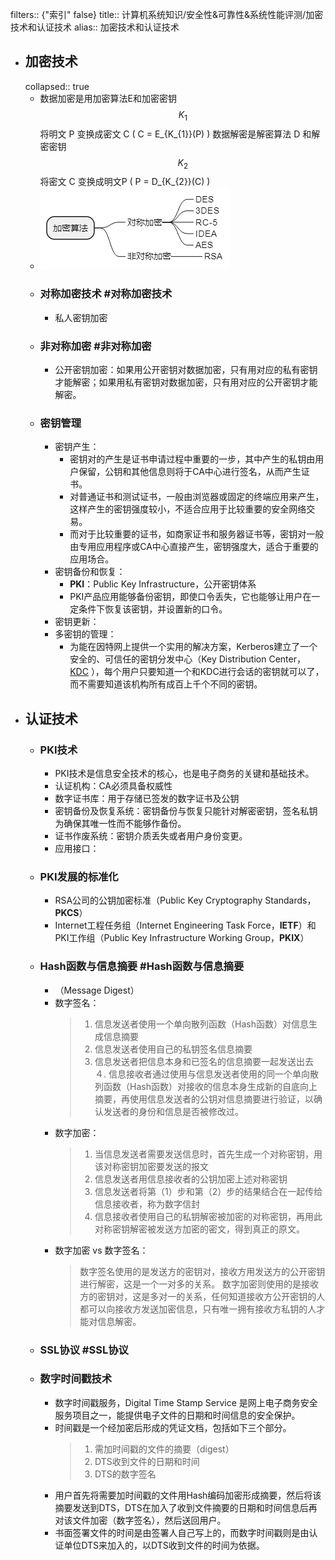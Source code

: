filters:: {"索引" false}
title:: 计算机系统知识/安全性&可靠性&系统性能评测/加密技术和认证技术
alias:: 加密技术和认证技术

- ## 加密技术
  collapsed:: true
	- 数据加密是用加密算法E和加密密钥 $$K_{1}$$ 将明文 P 变换成密文 C
	  \( C = E_{K_{1}}(P) \)
	  数据解密是解密算法 D 和解密密钥 $$K_{2}$$ 将密文 C 变换成明文P
	  \( P = D_{K_{2}}(C) \)
	- ![image.png](../assets/image_1648893126819_0.png)
	- ### 对称加密技术 #对称加密技术
		- 私人密钥加密
	- ### 非对称加密 #非对称加密
		- 公开密钥加密：如果用公开密钥对数据加密，只有用对应的私有密钥才能解密；如果用私有密钥对数据加密，只有用对应的公开密钥才能解密。
	- ### 密钥管理
		- 密钥产生：
			- 密钥对的产生是证书申请过程中重要的一步，其中产生的私钥由用户保留，公钥和其他信息则将于CA中心进行签名，从而产生证书。
			- 对普通证书和测试证书，一般由浏览器或固定的终端应用来产生，这样产生的密钥强度较小，不适合应用于比较重要的安全网络交易。
			- 而对于比较重要的证书，如商家证书和服务器证书等，密钥对一般由专用应用程序或CA中心直接产生，密钥强度大，适合于重要的应用场合。
		- 密钥备份和恢复：
			- **PKI**：Public Key Infrastructure，公开密钥体系
			- PKI产品应用能够备份密钥，即使口令丢失，它也能够让用户在一定条件下恢复该密钥，并设置新的口令。
		- 密钥更新：
		- 多密钥的管理：
			- 为能在因特网上提供一个实用的解决方案，Kerberos建立了一个安全的、可信任的密钥分发中心（Key Distribution Center， <u>KDC</u> ），每个用户只要知道一个和KDC进行会话的密钥就可以了，而不需要知道该机构所有成百上千个不同的密钥。
- ## 认证技术
	- ### PKI技术
		- PKI技术是信息安全技术的核心，也是电子商务的关键和基础技术。
		- 认证机构：CA必须具备权威性
		- 数字证书库：用于存储已签发的数字证书及公钥
		- 密钥备份及恢复系统：密钥备份与恢复只能针对解密密钥，签名私钥为确保其唯一性而不能够作备份。
		- 证书作废系统：密钥介质丢失或者用户身份变更。
		- 应用接口：
	- ### PKI发展的标准化
		- RSA公司的公钥加密标准（Public Key Cryptography Standards，**PKCS**）
		- Internet工程任务组（Internet Engineering Task Force，**IETF**）和PKI工作组（Public Key Infrastructure Working Group，**PKIX**）
	- ### Hash函数与信息摘要 #Hash函数与信息摘要
		- （Message Digest）
		- 数字签名：
		  > 1. 信息发送者使用一个单向散列函数（Hash函数）对信息生成信息摘要
		  > 2. 信息发送者使用自己的私钥签名信息摘要
		  > 3. 信息发送者把信息本身和已签名的信息摘要一起发送出去
		  >４. 信息接收者通过使用与信息发送者使用的同一个单向散列函数（Hash函数）对接收的信息本身生成新的自底向上摘要，再使用信息发送者的公钥对信息摘要进行验证，以确认发送者的身份和信息是否被修改过。
		- 数字加密：
		  > 1. 当信息发送者需要发送信息时，首先生成一个对称密钥，用该对称密钥加密要发送的报文
		  > 2. 信息发送者用信息接收者的公钥加密上述对称密钥
		  > 3. 信息发送者将第（1）步和第（2）步的结果结合在一起传给信息接收者，称为数字信封
		  > 4. 信息接收者使用自己的私钥解密被加密的对称密钥，再用此对称密钥解密被发送方加密的密文，得到真正的原文。
		- 数字加密 vs 数字签名：
		  > 数字签名使用的是发送方的密钥对，接收方用发送方的公开密钥进行解密，这是一个一对多的关系。
		  > 数字加密则使用的是接收方的密钥对，这是多对一的关系，任何知道接收方公开密钥的人都可以向接收方发送加密信息，只有唯一拥有接收方私钥的人才能对信息解密。
	- ### SSL协议 #SSL协议
	- ### 数字时间戳技术
		- 数字时间戳服务，Digital Time Stamp Service 是网上电子商务安全服务项目之一，能提供电子文件的日期和时间信息的安全保护。
		- 时间戳是一个经加密后形成的凭证文档，包括如下三个部分。
		  > 1. 需加时间戳的文件的摘要（digest）
		  > 2. DTS收到文件的日期和时间
		  > 3. DTS的数字签名
		- 用户首先将需要加时间戳的文件用Hash编码加密形成摘要，然后将该摘要发送到DTS，DTS在加入了收到文件摘要的日期和时间信息后再对该文件加密（数字签名），然后送回用户。
		- 书面签署文件的时间是由签署人自己写上的，而数字时间戳则是由认证单位DTS来加入的，以DTS收到文件的时间为依据。